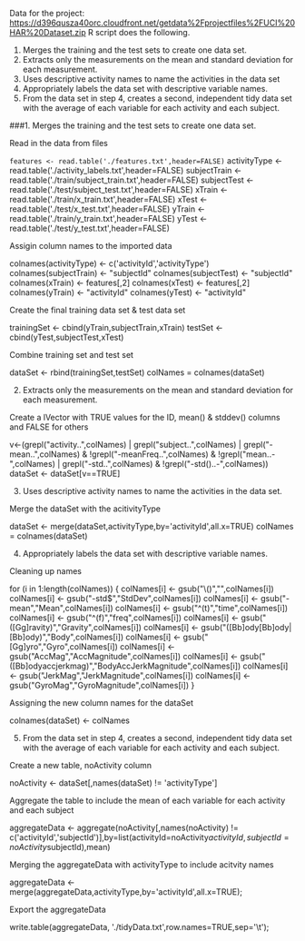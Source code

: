 Data for the project: https://d396qusza40orc.cloudfront.net/getdata%2Fprojectfiles%2FUCI%20HAR%20Dataset.zip
R script does the following. 
1. Merges the training and the test sets to create one data set.
2. Extracts only the measurements on the mean and standard deviation for each measurement. 
3. Uses descriptive activity names to name the activities in the data set
4. Appropriately labels the data set with descriptive variable names. 
5. From the data set in step 4, creates a second, independent tidy data set with the average of each variable for each activity and each subject.





###1. Merges the training and the test sets to create one data set.

Read in the data from files

`features <- read.table('./features.txt',header=FALSE)`
activityType <- read.table('./activity_labels.txt',header=FALSE)
subjectTrain <- read.table('./train/subject_train.txt',header=FALSE)
subjectTest <- read.table('./test/subject_test.txt',header=FALSE)
xTrain <- read.table('./train/x_train.txt',header=FALSE)
xTest <- read.table('./test/x_test.txt',header=FALSE)
yTrain <- read.table('./train/y_train.txt',header=FALSE)
yTest <- read.table('./test/y_test.txt',header=FALSE)

Assigin column names to the imported data

colnames(activityType) <- c('activityId','activityType')
colnames(subjectTrain) <- "subjectId"
colnames(subjectTest) <- "subjectId"
colnames(xTrain) <- features[,2]
colnames(xTest) <- features[,2]
colnames(yTrain) <- "activityId"
colnames(yTest) <- "activityId"

Create the final training data set & test data set

trainingSet <- cbind(yTrain,subjectTrain,xTrain)
testSet <- cbind(yTest,subjectTest,xTest)

Combine training set and test set

dataSet <- rbind(trainingSet,testSet)
colNames  = colnames(dataSet)



2. Extracts only the measurements on the mean and standard deviation for each measurement.

Create a lVector with TRUE values for the ID, mean() & stddev() columns and FALSE for others

v<-(grepl("activity..",colNames) | grepl("subject..",colNames) | grepl("-mean..",colNames) & !grepl("-meanFreq..",colNames) & !grepl("mean..-",colNames) | grepl("-std..",colNames) & !grepl("-std()..-",colNames))
dataSet <- dataSet[v==TRUE]



3. Uses descriptive activity names to name the activities in the data set.

Merge the dataSet with the acitivityType

dataSet <- merge(dataSet,activityType,by='activityId',all.x=TRUE)
colNames  = colnames(dataSet)



4. Appropriately labels the data set with descriptive variable names.

Cleaning up names

for (i in 1:length(colNames)) 
{ 
  colNames[i] <- gsub("\\()","",colNames[i])
  colNames[i] <- gsub("-std$","StdDev",colNames[i])
  colNames[i] <- gsub("-mean","Mean",colNames[i])
  colNames[i] <- gsub("^(t)","time",colNames[i])
  colNames[i] <- gsub("^(f)","freq",colNames[i])
  colNames[i] <- gsub("([Gg]ravity)","Gravity",colNames[i])
  colNames[i] <- gsub("([Bb]ody[Bb]ody|[Bb]ody)","Body",colNames[i])
  colNames[i] <- gsub("[Gg]yro","Gyro",colNames[i])
  colNames[i] <- gsub("AccMag","AccMagnitude",colNames[i])
  colNames[i] <- gsub("([Bb]odyaccjerkmag)","BodyAccJerkMagnitude",colNames[i])
  colNames[i] <- gsub("JerkMag","JerkMagnitude",colNames[i])
  colNames[i] <- gsub("GyroMag","GyroMagnitude",colNames[i])
}

Assigning the new column names for the dataSet

colnames(dataSet) <- colNames

5. From the data set in step 4, creates a second, independent tidy data set with the average of each variable for each activity and each subject.

Create a new table, noActivity column

noActivity <- dataSet[,names(dataSet) != 'activityType']

Aggregate the table to include the mean of each variable for each activity and each subject

aggregateData <- aggregate(noActivity[,names(noActivity) != c('activityId','subjectId')],by=list(activityId=noActivity$activityId,subjectId = noActivity$subjectId),mean)


Merging the aggregateData with activityType to include acitvity names

aggregateData <- merge(aggregateData,activityType,by='activityId',all.x=TRUE);


Export the aggregateData
 
write.table(aggregateData, './tidyData.txt',row.names=TRUE,sep='\t');
